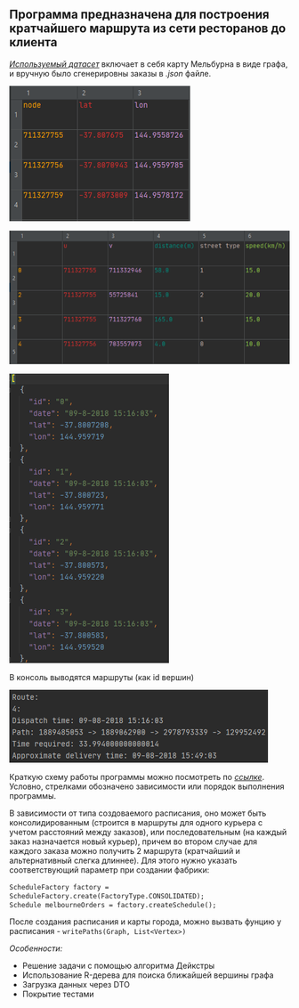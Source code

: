 **Программа предназначена для построения кратчайшего маршрута из сети ресторанов до клиента**
---
[*Используемый датасет*](https://www.kaggle.com/jianhanma/melbourne-restaurant-food-delivery-data) включает в себя карту Мельбурна в виде графа, и вручную было сгенерировны заказы
в *.json* файле.

![Вершины графа](src/main/resources/pictures/1.png)

![Ребра графа](src/main/resources/pictures/2.png)

![Заказы](src/main/resources/pictures/3.png)

В консоль выводятся маршруты (как id вершин)

![Вывод в консоль](src/main/resources/pictures/4.png)

Краткую схему работы программы можно посмотреть по [*ссылке*](https://lucid.app/lucidchart/invitations/accept/inv_490eefa2-3ef3-4faf-92d5-82954a16f11e?viewport_loc=-3004%2C-373%2C5229%2C2511%2C0_0). Условно, стрелками обозначено зависимости или порядок выполнения программы.

В зависимости от типа создоваемого расписания, оно может быть консолидированным (строится в маршруты для одного курьера с учетом расстояний между заказов), или последовательным 
(на каждый заказ назначается новый курьер), причем во втором случае для каждого заказа можно получить 2 маршрута (кратчайший и альтернативный слегка длиннее). Для этого нужно 
указать соответствующий параметр при создании фабрики: 

```{Java} 
ScheduleFactory factory = ScheduleFactory.create(FactoryType.CONSOLIDATED);
Schedule melbourneOrders = factory.createSchedule();
```

После создания расписания и карты города, можно вызвать фунцию у расписания - `writePaths(Graph, List<Vertex>)`

*Особенности:*
* Решение задачи с помощью алгоритма Дейкстры
* Использование R-дерева для поиска ближайшей вершины графа
* Загрузка данных через DTO
* Покрытие тестами
